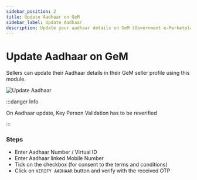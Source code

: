 ```yaml
---
sidebar_position: 2
title: Update Aadhaar on GeM
sidebar_label: Update Aadhaar
description: Update your aadhaar details on GeM (Government e-Marketplace) seller Portal
---
```


# Update Aadhaar on GeM
Sellers can update their Aadhaar details in their GeM seller profile using this module.

![Update Aadhaar](/img/doc/update-aadhaar.jpg)

:::danger Info

On Aadhaar update, Key Person Validation has to be reverified

:::

### Steps
- Enter Aadhaar Number / Virtual ID
- Enter Aadhaar linked Mobile Number
- Tick on the checkbox (for consent to the terms and conditions)
- Click on `VERIFY AADHAAR` button and verify with the received OTP